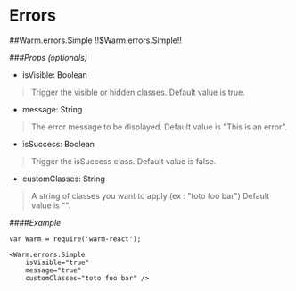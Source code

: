 # Errors


<!-- XXXXXXXXXXXXXXXXXXXXXXXXXXXXXXXXXXXXXXXXXXXXXXXXXXXXXXXXXXXXXXXXXXXXXXXXXXXXXXXXXXXXXXXXXXXXXXXXXXXXXXXXXXXXXXXX -->
##Warm.errors.Simple !!$Warm.errors.Simple!!

###*Props (optionals)*
- isVisible: Boolean

> Trigger the visible or hidden classes.
> Default value is true.

- message: String

> The error message to be displayed.
> Default value is "This is an error".

- isSuccess: Boolean

> Trigger the isSuccess class.
> Default value is false.

- customClasses: String

> A string of classes you want to apply (ex : "toto foo bar")
> Default value is "".

####*Example*
```
var Warm = require('warm-react');

<Warm.errors.Simple
	isVisible="true"
	message="true"
	customClasses="toto foo bar" />
```

